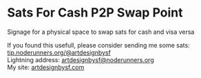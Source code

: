 # Sats For Cash P2P Swap Point
Signage for a physical space to swap sats for cash and visa versa

If you found this usefull, please consider sending me some sats: [tip.noderunners.org/@artdesignbysf](https://tip.noderunners.org/@artdesignbysf) <br>
Lightning address: artdesignbysf@noderunners.org <br>
My site: [artdesignbysf.com](https://artdesignbysf.com)
